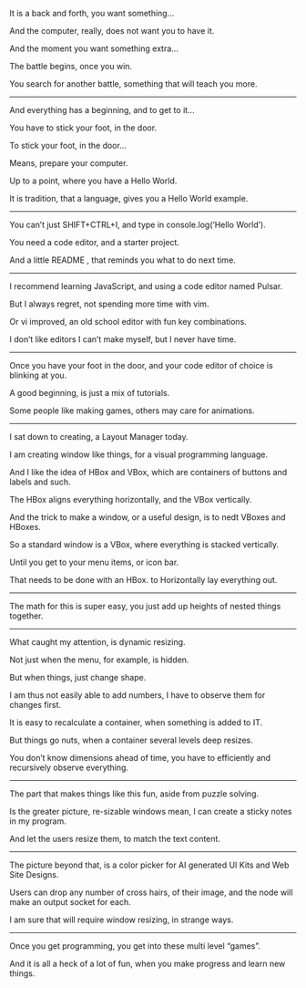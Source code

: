It is a back and forth,
you want something…

And the computer, really,
does not want you to have it.

And the moment
you want something extra…

The battle begins,
once you win.

You search for another battle,
something that will teach you more.

---

And everything has a beginning,
and to get to it…

You have to stick your foot,
in the door.

To stick your foot,
in the door…

Means,
prepare your computer.

Up to a point,
where you have a Hello World.

It is tradition, that a language,
gives you a Hello World example.

---

You can’t just SHIFT+CTRL+I,
and type in console.log(‘Hello World’).

You need a code editor,
and a starter project.

And a little README ,
that reminds you what to do next time.

---

I recommend learning JavaScript,
and using a code editor named Pulsar.

But I always regret,
not spending more time with vim.

Or vi improved,
an old school editor with fun key combinations.

I don’t like editors I can’t make myself,
but I never have time.

---

Once you have your foot in the door,
and your code editor of choice is blinking at you.

A good beginning,
is just a mix of tutorials.

Some people like making games,
others may care for animations.

---

I sat down to creating,
a Layout Manager today.

I am creating window like things,
for a visual programming language.

And I like the idea of HBox and VBox,
which are containers of buttons and labels and such.

The HBox aligns everything horizontally,
and the VBox vertically.

And the trick to make a window,
or a useful design, is to nedt VBoxes and HBoxes.

So a standard window is a VBox,
where everything is stacked vertically.

Until you get to your menu items,
or icon bar.

That needs to be done with an HBox.
to Horizontally lay everything out.

---

The math for this is super easy,
you just add up heights of nested things together.

---

What caught my attention,
is dynamic resizing.

Not just when the menu, for example,
is hidden.

But when things,
just change shape.

I am thus not easily able to add numbers,
I have to observe them for changes first.

It is easy to recalculate a container,
when something is added to IT.

But things go nuts,
when a container several levels deep resizes.

You don’t know dimensions ahead of time,
you have to efficiently and recursively observe everything.

---

The part that makes things like this fun,
aside from puzzle solving.

Is the greater picture, re-sizable windows mean,
I can create a sticky notes in my program.

And let the users resize them,
to match the text content.

---

The picture beyond that,
is a color picker for AI generated UI Kits and Web Site Designs.

Users can drop any number of cross hairs,
of their image, and the node will make an output socket for each.

I am sure that will require window resizing,
in strange ways.

---

Once you get programming,
you get into these multi level “games”.

And it is all a heck of a lot of fun,
when you make progress and learn new things.
